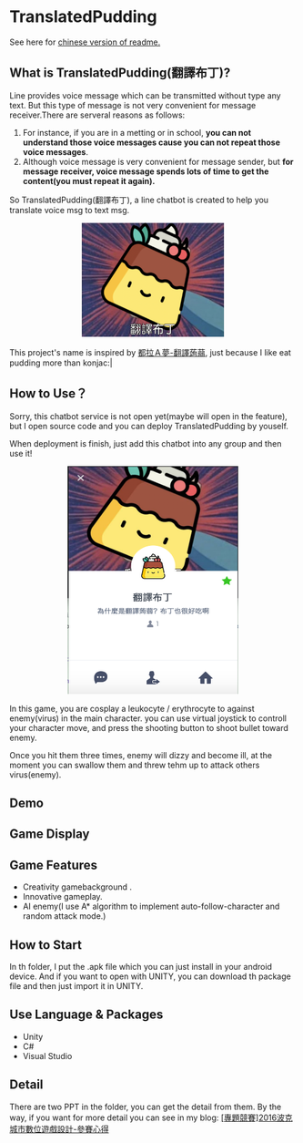 # TranslatedPudding
See here for [chinese version of readme.](./chinese_readme.md)

## What is TranslatedPudding(翻譯布丁)?
Line provides voice message which can be transmitted without type any text. But this type of message is not very convenient for message receiver.There are serveral reasons as follows: 

1. For instance, if you are in a metting or in school, **you can not understand those voice messages cause you can not repeat those voice messages**.
2. Although voice message is very convenient for message sender, but **for message receiver, voice message spends lots of time to get the content(you must repeat it again).**

So TranslatedPudding(翻譯布丁), a line chatbot is created to help you translate voice msg to text msg.

<p align="center"><img src="./img/img1.png" alt="Smiley face" height="200" width="250"></p>

This project's name is inspired by [都拉Ａ夢-翻譯蒟蒻](http://zh.doraemon.wikia.com/wiki/%E7%BF%BB%E8%AD%AF%E8%92%9F%E8%92%BB?variant=zh-tw), just because I like eat pudding more than konjac:|

## How to Use？
Sorry, this chatbot service is not open yet(maybe will open in the feature), but I open source code and you can deploy TranslatedPudding by youself.

When deployment is finish, just add this chatbot into any group and then use it!
<p align="center"><img src="./img/img2.png" alt="Smiley face" height="400" width="300"></p>

In this game, you are cosplay a leukocyte / erythrocyte to against enemy(virus) in the main character.
you can use virtual joystick to controll your character move, and press the shooting button to shoot bullet toward enemy.

Once you hit them three times, enemy will dizzy and become ill, at the moment you can swallow them and threw tehm up to attack others virus(enemy).

## Demo

## Game Display
## Game Features
- Creativity gamebackground .
- Innovative gameplay.
- AI enemy(I use A* algorithm to implement auto-follow-character and random attack mode.)

## How to Start
In th folder, I put the .apk file which you can just install in your android device.
And if you want to open with UNITY, you can download th package file and then just import it in UNITY.


## Use Language & Packages
- Unity
- C#
- Visual Studio

## Detail
There are two PPT in the folder, you can get the detail from them.
By the way, if you want for more detail you can see in my blog: [[專題競賽]2016波克城市數位遊戲設計-參賽心得](https://john850512.wordpress.com/2016/06/11/%E5%B0%88%E9%A1%8C%E7%AB%B6%E8%B3%BD2016%E6%B3%A2%E5%85%8B%E5%9F%8E%E5%B8%82%E6%95%B8%E4%BD%8D%E9%81%8A%E6%88%B2%E8%A8%AD%E8%A8%88-%E5%8F%83%E8%B3%BD%E5%BF%83%E5%BE%97/)
